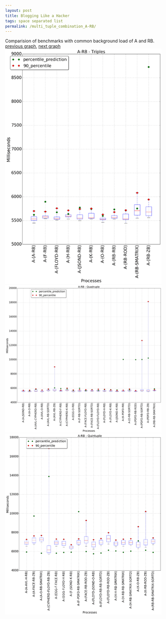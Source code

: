 ```yaml
---
layout: post
title: Blogging Like a Hacker
tags: space separated list
permalink: /multi_tuple_combination_A-RB/
---
```


Comparision of benchmarks with common background load of A and RB.
[previous graph](./multi_tuple_combination_A-PDFD/), [next graph](./multi_tuple_combination_A-ROD/)
<img src="./images/triple/A/A-RB_box.png" alt="graph figure"><img src="./images/quadruple/A/A-RB_box.png" alt="graph figure"><img src="./images/quintuple/A/A-RB_box.png" alt="graph figure">